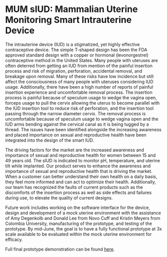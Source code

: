 # MUM sIUD: Mammalian Uterine Monitoring Smart Intrauterine Device

The intrauterine device (IUD) is a stigmatized, yet highly effective contraceptive device. The simple T-shaped design has been the FDA approved standard design with a copper or hormonal (levonorgestrel) contraceptive method in the United States. Many people with uteruses are often deterred from getting an IUD from mention of the painful insertion process and risk of migration, perforation, accidental removal, and breakage upon removal. Many of these risks have low incidence but still affect the consciousness of many people with uteruses considering IUD usage. Additionally, there have been a high number of reports of painful insertion experience and uncomfortable removal process. The insertion process is painful because of speculum usage to wedge the vagina open, forceps usage to pull the cervix allowing the uterus to become parallel with the IUD insertion tool to reduce risk of perforation, and the insertion tool passing through the narrow diameter cervix. The removal process is uncomfortable because of speculum usage to wedge vagina open and the IUD arms bending against the cervical canal as it is being tugged by a thread. The issues have been identified alongside the increasing awareness and placed importance on sexual and reproductive health have been integrated into the design of the smart IUD. 

The driving factors for the market are the increased awareness and importance of sexual and reproductive health for women between 15 and 49 years old. The sIUD is indicated to monitor pH, temperature, and uterine tilt while implanted. Our product serves to enhance the awareness and importance of sexual and reproductive health that is driving the market. When a customer can better understand their own health on a daily basis, they feel more informed and can act to optimize their health. Additionally, our team has recognized the faults of current products such as the discomforts of the insertion process as well as side effects and failures during use, to elevate the quality of current designs.

Future work includes working on the software interface for the device, design and development of a mock uterine environment with the assistance of Amy Degenkolb and Donald Lee from Novo Cuff and Kristin Meyers from Colombia University, manufacturing of the prototype, and testing of the prototype. By mid-June, the goal is to have a fully functional prototype at 3x scale available to be evaluated within the mock uterine environment for efficacy.
  
Full final prototype demonstration can be found [here](https://cpslo-my.sharepoint.com/:v:/r/personal/ewagne02_calpoly_edu/Documents/MUM%20sIUD/FinalPrototypeDemo.mp4?csf=1&web=1&nav=eyJyZWZlcnJhbEluZm8iOnsicmVmZXJyYWxBcHAiOiJPbmVEcml2ZUZvckJ1c2luZXNzIiwicmVmZXJyYWxBcHBQbGF0Zm9ybSI6IldlYiIsInJlZmVycmFsTW9kZSI6InZpZXciLCJyZWZlcnJhbFZpZXciOiJNeUZpbGVzTGlua0RpcmVjdCJ9fQ&e=XXRFG4).
